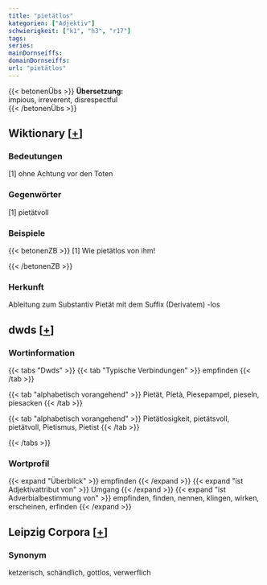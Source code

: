 ```yaml
---
title: "pietätlos"
kategorien: ["Adjektiv"]
schwierigkeit: ["k1", "h3", "r17"]
tags:
series:
mainDornseiffs:
domainDornseiffs:
url: "pietätlos"
---
```


{{< betonenÜbs >}}
**Übersetzung:**  
impious, irreverent, disrespectful  
{{< /betonenÜbs >}}

## Wiktionary [[+](https://de.wiktionary.org/wiki/pietätlos)]

### Bedeutungen
[1] ohne Achtung vor den Toten  

### Gegenwörter
[1] pietätvoll  

### Beispiele
{{< betonenZB >}}
[1] Wie pietätlos von ihm!  

{{< /betonenZB >}}
### Herkunft
Ableitung zum Substantiv Pietät mit dem Suffix (Derivatem) -los  



## dwds [[+](https://www.dwds.de/wb/pietätlos)]

### Wortinformation
{{< tabs "Dwds" >}}
{{< tab "Typische Verbindungen" >}}
empfinden
{{< /tab >}}

{{< tab "alphabetisch vorangehend" >}}
Pietät, Pietà, Piesepampel, pieseln, piesacken
{{< /tab >}}

{{< tab "alphabetisch vorangehend" >}}
Pietätlosigkeit, pietätsvoll, pietätvoll, Pietismus, Pietist
{{< /tab >}}

{{< /tabs >}}

### Wortprofil
{{< expand "Überblick" >}} empfinden {{< /expand >}}
{{< expand "ist Adjektivattribut von" >}} Umgang {{< /expand >}}
{{< expand "ist Adverbialbestimmung von" >}} empfinden, finden, nennen, klingen, wirken, erscheinen, erfinden {{< /expand >}}

## Leipzig Corpora [[+](https://corpora.uni-leipzig.de/en/res?word=pietätlos&corpusId=deu_newscrawl-public_2018)]


### Synonym
ketzerisch, schändlich, gottlos, verwerflich

